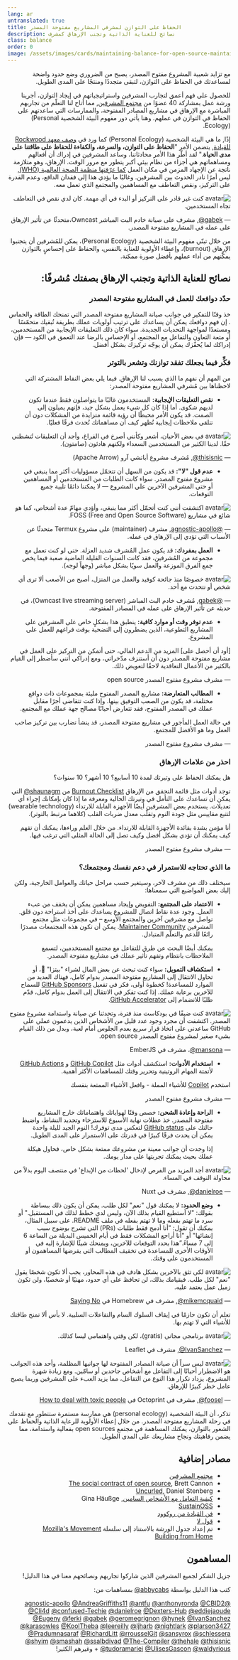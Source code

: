 ```yaml
---
lang: ar
untranslated: true
title: الحفاظ على التوازن لمشرفي المشاريع مفتوحة المصدر
description: نصائح للعناية الذاتية وتجنب الإرهاق كمشرف
class: balance
order: 0
image: /assets/images/cards/maintaining-balance-for-open-source-maintainers.png
---
```


<div dir="rtl" markdown="1">

مع تزايد شعبية المشروع مفتوح المصدر، يصبح من الضروري وضع حدود واضحة لمساعدتك في الحفاظ على التوازن، لتبقى متجددًا ومنتجًا على المدى الطويل.

للحصول على فهم أعمق لتجارب المشرفين واستراتيجياتهم في إيجاد التوازن، أجرينا ورشة عمل بمشاركة 40 عضوًا من <a href="http://maintainers.github.com/">مجتمع المشرفين</a>, مما أتاح لنا التعلّم من تجاربهم المباشرة مع الإرهاق في مشاريع المصادر المفتوحة، والممارسات التي ساعدتهم على الحفاظ في التوازن في عملهم. وهنا يأتي دور مفهوم البيئة الشخصية <span dir='ltr'  markdown="1">(Personal Ecology)</span>.

إذًا, ما هي البيئة الشخصية <span dir='ltr'  markdown="1">(Personal Ecology)</span> كما ورد في <a href="https://rockwoodleadership.org/nonprofit-four-day-workweek-can-take-care-still-change-world/#:~:text=personal%20ecology%3A%20maintaining%20balance%2C%20pacing%20and%20efficiency%20to%20sustain%20your%20energy%20over%20a%20lifetime%20of%20activism">وصف معهد Rockwood للقيادة</a>, يتضمن الأمر "<strong>الحفاظ على التوازن، والسرعة، والكفاءة للحفاظ على طاقتنا على مدى الحياة</strong>." لقد أطّر هذا الأمر محادثاتنا، وساعد المشرفين في إدراك أن أفعالهم ومساهماتهم هي أجزاء من نظام بيئي أكبر يتطور مع مرور الوقت. الإرهاق، وهو متلازمة ناتجة عن الإجهاد المزمن في مكان العمل [كما عرّفتها منظمة الصحة العالمية <span dir='ltr'  markdown="1">(WHO)</span>](https://icd.who.int/browse/2025-01/foundation/en#129180281), ليس أمرًا نادر الحدوث بين المشرفين. وغالبًا ما يؤدي هذا إلى فقدان الدافع، وعدم القدرة على التركيز، ونقص التعاطف مع المساهمين والمجتمع الذي تعمل معه.

<aside markdown="1" class="pquote">
  <img src="https://avatars.githubusercontent.com/gabek?s=180" class="pquote-avatar" alt="avatar">
  كنت غير قادر على التركيز أو البدء في أي مهمة. كان لدي نقص في التعاطف تجاه المستخدمين.
  <p markdown="1" class="pquote-credit">
— <a href="https://github.com/gabek" dir="ltr">@gabek</a>,  مشرف على صيانة خادم البث المباشر <span dir='ltr'  markdown="1">Owncast</span>،متحدثًا عن تأثير الإرهاق على عمله في المشاريع مفتوحة المصدر.
  </p>
</aside>

من خلال تبنّي مفهوم البيئة الشخصية <span dir='ltr'  markdown="1">(Personal Ecology)</span>، يمكن للمُشرفين أن يتجنبوا الإرهاق <span dir='ltr'  markdown="1">(burnout)</span>، وإعطاء الأولوية للعناية بالنفس، والحفاظ على إحساسٍ بالتوازن يمكّنهم من أداء عملهم بأفضل صورة ممكنة.

## نصائح للعناية الذاتية وتجنب الإرهاق بصفتك مُشرفًا:

### حدّد دوافعك للعمل في المشاريع مفتوحة المصدر

خذ وقتًا للتفكير في جوانب صيانة المشاريع مفتوحة المصدر التي تمنحك الطاقة والحماس . إن فهم دوافعك يمكن أن يساعدك على ترتيب أولويات عملك بطريقة تُبقيك متحمّسًا ومستعدًا لمواجهة التحديات الجديدة. سواء كان ذلك التعليقات الإيجابية من المستخدمين، أو متعة التعاون والتفاعل مع المجتمع، أو الإحساس بالرضا عند التعمق في الكود — فإن إدراكك لما يُحفّزك يمكن أن يوجّه تركيزك بشكل أفضل.

### فكِّر فيما يجعلك تفقد توازنك وتشعر بالتوتر

من المهم أن نفهم ما الذي يسبب لنا الإرهاق. فيما يلي بعض النقاط المشتركة التي لاحظناها بين مُشرفي المشاريع مفتوحة المصدر:

* **نقص التعليقات الإيجابية:** المستخدمون غالبًا ما يتواصلون فقط عندما تكون لديهم شكوى. أما إذا كان كل شيء يعمل بشكل جيد، فإنهم يميلون إلى الصمت. قد يكون الأمر محبطًا أن رؤية قائمة متزايدة من المشكلات دون أن تتلقى ملاحظات إيجابية تُظهر كيف أن مساهماتك تُحدث فرقًا فعليًا.

<aside markdown="1" class="pquote">
  <img src="https://avatars.githubusercontent.com/thisisnic?s=180" class="pquote-avatar" alt="avatar">
  في بعض الأحيان، أشعر وكأنني أصرخ في الفراغ، وأجد أن التعليقات  تُنشطني حقًا. لدينا الكثير من المستخدمين السعداء ولكنهم هادئون (صامتون).
  <p markdown="1" class="pquote-credit">
— <a href="https://github.com/thisisnic" dir="ltr">@thisisnic</a>,  مُشرف مشروع أباتشي آرو <span dir='ltr'  markdown="1">(Apache Arrow)</span>
  </p>
</aside>

* **عدم قول "لا":** قد يكون من السهل أن تتحمّل مسؤوليات أكثر مما ينبغي في مشروع مفتوح المصدر. سواء كانت الطلبات من المستخدمين أو المساهمين أو حتى المشرفين الآخرين على المشروع — لا يمكننا دائمًا تلبية جميع التوقعات.

<aside markdown="1" class="pquote">
  <img src="https://avatars.githubusercontent.com/agnostic-apollo?s=180" class="pquote-avatar" alt="avatar">
  اكتشفت أنني كنت أتحمّل أكثر مما ينبغي، وأؤدي مهامّ عدة أشخاص، كما هو شائع في مشاريع  <span dir='ltr'  markdown="1">FOSS (Free and Open Source Software)</span>.
  <p markdown="1" class="pquote-credit">
— <a href="https://github.com/agnostic-apollo">@agnostic-apollo</a>,  مشرف <span dir='ltr'  markdown="1">(maintainer)</span> على مشروع <span dir='ltr'  markdown="1">Termux</span> متحدثًا عن الأسباب التي تؤدي إلى الإرهاق في عمله.
  </p>
</aside>

* **العمل بمفردك:** قد يكون عمل المُشرف شديد العزلة. حتى لو كنت تعمل مع مجموعة من المُشرفين، فقد كانت السنوات القليلة الماضية صعبة فيما يخص جمع الفرق الموزعة والعمل سويًا بشكل مباشر (وجهاً لوجه).

<aside markdown="1" class="pquote">
  <img src="https://avatars.githubusercontent.com/gabek?s=180" class="pquote-avatar" alt="avatar">
 خصوصًا منذ جائحة كوفيد والعمل من المنزل، أصبح من الأصعب ألا ترى أي شخص أو تتحدث مع أحد.
  <p markdown="1" class="pquote-credit">
— <a href="https://github.com/gabek">@gabek</a>, مُشرف خادم البث المباشر <span dir='ltr'  markdown="1">(Owncast live streaming server)</span>، في حديثه عن تأثير الإرهاق على عمله في المصادر المفتوحة.
  </p>
</aside>

* **عدم توفر وقت أو موارد كافية:** ينطبق هذا بشكلٍ خاص على المشرفين على المشاريع التطوعية، الذين يضطرون إلى التضحية بوقت فراغهم للعمل على المشروع.

<aside markdown="1" class="pquote">
  [أود أن أحصل على] المزيد من الدعم المالي، حتى أتمكن من التركيز على العمل في مشاريع مفتوحة المصدر دون أن أستنزف مدّخراتي، ومع إدراكي أنني سأضطر إلى القيام بالكثير من الأعمال التعاقدية لاحقًا لتعويض ذلك.
  <p markdown="1" class="pquote-credit">
—  مشرف مشروع مفتوح المصدر <span dir='ltr' markdown="1">open source
</span>
  </p>
</aside>

* **المطالب المتعارضة:**  مشاريع المصدر المفتوح مليئة بمجموعات ذات دوافع مختلفة، قد يكون من الصعب التوفيق بينها. وإذا كنت تتقاضى أجرًا مقابل عملك في المصدر المفتوح، فقد تتعارض أحيانًا مصالح جهة عملك مع المجتمع.

<aside markdown="1" class="pquote">
  في حالة العمل المأجور في مشاريع مفتوحة المصدر، قد ينشأ تضارب بين تركيز صاحب العمل وما هو الأفضل للمجتمع.
  <p markdown="1" class="pquote-credit">
—  مشرف مشروع مفتوح المصدر
  </p>
</aside>

### احذر من علامات الإرهاق

هل يمكنك الحفاظ على وتيرتك لمدة 10 أسابيع؟ 10 أشهر؟ 10 سنوات؟

توجد أدوات مثل قائمة التحقق من الإرهاق <span dir='ltr' markdown="1">[Burnout Checklist](https://governingopen.com/resources/signs-of-burnout-checklist.html)</span> من <span dir='ltr' markdown="1">[@shaunagm](https://github.com/shaunagm)</span> التي يمكن أن تساعدك على التأمل في وتيرتك الحالية ومعرفة ما إذا كان بإمكانك إجراء أي تعديلات. يستخدم بعض المشرفين أيضًا الأجهزة القابلة للارتداء <span dir='ltr' markdown="1">(wearable technology)</span> لتتبع مقاييس مثل جودة النوم وتقلّب معدل ضربات القلب (كلاهما مرتبط بالتوتر).

<aside markdown="1" class="pquote">
أنا مؤمن بشدة بفائدة الأجهزة القابلة للارتداء. من خلال العلم وراءها، يمكنك أن تفهم كيف يمكنك أن تؤدي بشكل أفضل وكيف تصل إلى الحالة المثلى التي ترغب فيها.
  <p markdown="1" class="pquote-credit">
—  مشرف مشروع مفتوح المصدر</p>
</aside>

### ما الذي تحتاجه للاستمرار في دعم نفسك ومجتمعك؟

سيختلف ذلك من مشرف لآخر، وسيتغير حسب مراحل حياتك والعوامل الخارجية، ولكن إليك بعض المواضيع التي سمعناها:

* **الاعتماد على المجتمع:** التفويض وإيجاد مساهمين يمكن أن يخفف من عبء العمل. وجود عدة نقاط اتصال للمشروع يساعدك على أخذ استراحة دون قلق. تواصل مع مشرفين آخرين والمجتمع الأوسع – في مجموعات مثل مجتمع المشرفين <span dir='ltr' markdown="1">[Maintainer Community](http://maintainers.github.com/)</span>. يمكن أن تكون هذه المجتمعات مصدرًا رائعًا للدعم والتعلّم المتبادل.

  يمكنك أيضًا البحث عن طرق للتفاعل مع مجتمع المستخدمين، لتسمع الملاحظات بانتظام وتفهم تأثير عملك في مشاريع مفتوحة المصدر.

* **استكشاف التمويل:** سواء كنت تبحث عن بعض المال لشراء "بيتزا" 🍕، أو تحاول الانتقال إلى المشاريع مفتوحة المصدر بدوام كامل، فهناك العديد من الموارد للمساعدة! كخطوة أولى، فكر في تفعيل <span dir='ltr' markdown="1">[GitHub Sponsors](https://github.com/sponsors)</span> للسماح للآخرين برعاية عملك. إذا كنت تفكر في الانتقال إلى العمل بدوام كامل، قدّم طلبًا للانضمام إلى <span dir='ltr' markdown="1">[GitHub Accelerator](http://accelerator.github.com/)</span>.

<aside markdown="1" class="pquote">
  <img src="https://avatars.githubusercontent.com/mansona?s=180" class="pquote-avatar" alt="avatar">
 كنت ضيفًا في بودكاست منذ فترة، وتحدثنا عن صيانة واستدامة مشروع مفتوح المصدر. اكتشفت أن مجرد وجود عدد قليل من الأشخاص الذين يدعمون عملي على <span dir='ltr' markdown="1">GitHub</span> ساعدني على اتخاذ قرار سريع بعدم الجلوس أمام لعبة، وبدل من ذلك القيام بشيء صغير لمشروع مفتوح المصدر <span dir='ltr' markdown="1">open source</span>.
  <p markdown="1" class="pquote-credit">
— <a href="https://github.com/mansona" dir='ltr'>@mansona</a>، مشرف في <span dir='ltr' markdown="1">EmberJS</span>
  </p>
</aside>

* **استخدام الأدوات:** استكشف أدوات مثل <span dir='ltr' markdown="1">[GitHub Copilot](https://github.com/features/copilot/)</span> و <span dir='ltr' markdown="1">[GitHub Actions](https://github.com/features/actions)</span> لأتمتة المهام الروتينية وتحرير وقتك للمساهمات الأكثر أهمية.

<aside markdown="1" class="pquote">
 استخدم <a href="https://github.com/features/copilot/" dir="ltr">Copilot</a> للأشياء المملة - وافعل الأشياء الممتعة بنفسك
  <p markdown="1" class="pquote-credit">
—  مشرف مشروع مفتوح المصدر
  </p>
</aside>

* **الراحة وإعادة الشحن:** خصص وقتًا لهواياتك واهتماماتك خارج المشاريع مفتوحة المصدر. خذ عطلات نهاية الأسبوع للاسترخاء وتجديد النشاط، واضبط حالتك على <span dir='ltr' markdown="1">[GitHub status](https://docs.github.com/account-and-profile/setting-up-and-managing-your-github-profile/customizing-your-profile/personalizing-your-profile#setting-a-status)</span> لتعكس مدى توفرك! النوم الجيد لليلة واحدة يمكن أن يحدث فرقًا كبيرًا في قدرتك على الاستمرار على المدى الطويل.

  إذا وجدت أن جوانب معينة من مشروعك ممتعة بشكل خاص، فحاول هيكلة عملك بحيث يمكنك تجربتها على مدار يومك.

<aside markdown="1" class="pquote">
  <img src="https://avatars.githubusercontent.com/danielroe?s=180" class="pquote-avatar" alt="avatar">
 أجد المزيد من الفرص لإدخال 'لحظات من الإبداع' في منتصف اليوم بدلاً من محاولة التوقف في المساء.
  <p markdown="1" class="pquote-credit">
— <a href="https://github.com/danielroe" dir='ltr'>@danielroe</a>,  مشرف في <span dir='ltr' markdown="1">Nuxt</span>
  </p>
</aside>

* **وضع الحدود:** لا يمكنك قول "نعم" لكل طلب. يمكن أن يكون ذلك ببساطة بقولك: "لا أستطيع القيام بذلك الآن، وليس لدي خطط لذلك في المستقبل." أو سرد ما تهتم بفعله وما لا تهتم بفعله في ملف <span dir='ltr' markdown="1">README</span>. على سبيل المثال، يمكنك أن تقول: "أنا أدمج فقط طلبات <span dir='ltr' markdown="1">(PRs)</span> التي تشرح بوضوح سبب إنشائها" أو "أنا أراجع المشكلات فقط في أيام الخميس البديلة من الساعة 6 إلى 7 مساءً.”هذا يحدد التوقعات للآخرين، ويمنحك شيئًا للإشارة إليه في الأوقات الأخرى للمساعدة في تخفيف المطالب التي يفرضها المساهمون أو المستخدمون على وقتك.

<aside markdown="1" class="pquote">
  <img src="https://avatars.githubusercontent.com/mikemcquaid?s=180" class="pquote-avatar" alt="avatar">
لكي تثق بالآخرين بشكل هادف في هذه المحاور، يجب ألا تكون شخصًا يقول "نعم" لكل طلب. فبقيامك بذلك، لن تحافظ على أي حدود، مهنيًا أو شخصيًا، ولن تكون زميل عمل يعتمد عليه.
  <p markdown="1" class="pquote-credit">
— <a href="https://github.com/mikemcquaid" dir="ltr">@mikemcquaid</a>, مشرف في  <span dir='ltr' markdown="1">Homebrew</span> في <a href="https://mikemcquaid.com/saying-no/" dir="ltr">Saying No</a>
  </p>
</aside>

تعلم أن تكون حازمًا في إيقاف السلوك السام والتفاعلات السلبية. لا بأس ألا تمنح طاقتك للأشياء التي لا تهتم بها.

<aside markdown="1" class="pquote">
  <img src="https://avatars.githubusercontent.com/IvanSanchez?s=180" class="pquote-avatar" alt="avatar">
برنامجي مجاني <span dir='ltr' markdown="1">(gratis)</span>، لكن وقتي واهتمامي ليسا كذلك.
  <p markdown="1" class="pquote-credit">
— <a href="https://github.com/IvanSanchez" dir='ltr'>@IvanSanchez</a>, مشرف في  <span dir='ltr' markdown="1">Leaflet</span>
  </p>
</aside>

<aside markdown="1" class="pquote">
  <img src="https://avatars.githubusercontent.com/foosel?s=180" class="pquote-avatar" alt="avatar">
ليس سراً أن صيانة المصادر المفتوحة لها جوانبها المظلمة، وأحد هذه الجوانب هو الاضطرار أحيانًا إلى التفاعل مع أشخاص جاحدين أو سامّين. ومع زيادة شهرة المشروع، يزداد تكرار هذا النوع من التفاعل، مما يزيد العبء على المشرفين وربما يصبح عامل خطر كبيرًا للإرهاق.
  <p markdown="1" class="pquote-credit">
— <a href="https://github.com/foosel" dir="ltr">@foosel</a>, مشرف في  <span dir='ltr' markdown="1">Octoprint</span> في <a href="https://www.youtube.com/watch?v=7lIpP3GEyXs" dir='ltr'>How to deal with toxic people</a>
  </p>
</aside>

تذكر، أن البيئة الشخصية <span dir='ltr' markdown="1">(personal ecology)</span> هي ممارسة مستمرة ستتطور مع تقدمك في رحلة المشاريع مفتوحة المصدر. من خلال إعطاء الأولوية للرعاية الذاتية والحفاظ على الشعور بالتوازن، يمكنك المساهمة في مجتمع <span dir='ltr' markdown="1">open sources</span> بفعالية واستدامة، مما يضمن رفاهيتك ونجاح مشاريعك على المدى الطويل.

## مصادر إضافية

* [مجتمع المشرفين](http://maintainers.github.com/)
* [The social contract of open source](https://snarky.ca/the-social-contract-of-open-source/), Brett Cannon
* [Uncurled](https://daniel.haxx.se/uncurled/), Daniel Stenberg
* [كيفية التعامل مع الأشخاص السامين](https://www.youtube.com/watch?v=7lIpP3GEyXs), Gina Häußge
* [SustainOSS](https://sustainoss.org/)
* [فن القيادة من روكوود](https://rockwoodleadership.org/art-of-leadership/)
* [قول لا](https://mikemcquaid.com/saying-no/)
* تم إعداد جدول الورشة بالاستناد إلى سلسلة [Mozilla's Movement Building from Home](https://foundation.mozilla.org/en/blog/its-a-wrap-movement-building-from-home/)

## المساهمون

جزيل الشكر لجميع المشرفين الذين شاركوا تجاربهم ونصائحهم معنا في هذا الدليل!

كتب هذا الدليل بواسطة <a href="https://github.com/abbycabs" dir="ltr">@abbycabs</a> بمساهمات من:

[@agnostic-apollo](https://github.com/agnostic-apollo)
[@AndreaGriffiths11](https://github.com/AndreaGriffiths11)
[@antfu](https://github.com/antfu)
[@anthonyronda](https://github.com/anthonyronda)
[@CBID2](https://github.com/CBID2)
[@Cli4d](https://github.com/Cli4d)
[@confused-Techie](https://github.com/confused-Techie)
[@danielroe](https://github.com/danielroe)
[@Dexters-Hub](https://github.com/Dexters-Hub)
[@eddiejaoude](https://github.com/eddiejaoude)
[@Eugeny](https://github.com/Eugeny)
[@ferki](https://github.com/ferki)
[@gabek](https://github.com/gabek)
[@geromegrignon](https://github.com/geromegrignon)
[@hynek](https://github.com/hynek)
[@IvanSanchez](https://github.com/IvanSanchez)
[@karasowles](https://github.com/karasowles)
[@KoolTheba](https://github.com/KoolTheba)
[@leereilly](https://github.com/leereilly)
[@ljharb](https://github.com/ljharb)
[@nightlark](https://github.com/nightlark)
[@plarson3427](https://github.com/plarson3427)
[@Pradumnasaraf](https://github.com/Pradumnasaraf)
[@RichardLitt](https://github.com/RichardLitt)
[@rrousselGit](https://github.com/rrousselGit)
[@sansyrox](https://github.com/sansyrox)
[@schlessera](https://github.com/schlessera)
[@shyim](https://github.com/shyim)
[@smashah](https://github.com/smashah)
[@ssalbdivad](https://github.com/ssalbdivad)
[@The-Compiler](https://github.com/The-Compiler)
[@thehale](https://github.com/thehale)
[@thisisnic](https://github.com/thisisnic)
[@tudoramariei](https://github.com/tudoramariei)
[@UlisesGascon](https://github.com/UlisesGascon)
[@waldyrious](https://github.com/waldyrious) + وغيرهم الكثير!

</div>
